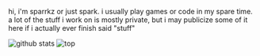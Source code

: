 hi, i'm sparrkz or just spark. i usually play games or code in my spare time. a lot of the stuff i work on is mostly private, but i may publicize some of it here if i actually ever finish said "stuff"

![github stats](https://github-readme-stats.vercel.app/api?username=sparrkzz&count_private=true&show_icons=true&theme=nightowl)
![top](https://github-readme-stats.vercel.app/api/top-langs/?username=sparrkzz&theme=nightowl)
